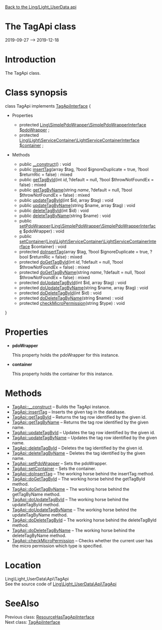 [Back to the Ling/Light_UserData api](https://github.com/lingtalfi/Light_UserData/blob/master/doc/api/Ling/Light_UserData.md)



The TagApi class
================
2019-09-27 --> 2019-12-18






Introduction
============

The TagApi class.



Class synopsis
==============


class <span class="pl-k">TagApi</span> implements [TagApiInterface](https://github.com/lingtalfi/Light_UserData/blob/master/doc/api/Ling/Light_UserData/Api/TagApiInterface.md) {

- Properties
    - protected [Ling\SimplePdoWrapper\SimplePdoWrapperInterface](https://github.com/lingtalfi/SimplePdoWrapper/blob/master/doc/api/Ling/SimplePdoWrapper/SimplePdoWrapperInterface.md) [$pdoWrapper](#property-pdoWrapper) ;
    - protected [Ling\Light\ServiceContainer\LightServiceContainerInterface](https://github.com/lingtalfi/Light/blob/master/doc/api/Ling/Light/ServiceContainer/LightServiceContainerInterface.md) [$container](#property-container) ;

- Methods
    - public [__construct](https://github.com/lingtalfi/Light_UserData/blob/master/doc/api/Ling/Light_UserData/Api/TagApi/__construct.md)() : void
    - public [insertTag](https://github.com/lingtalfi/Light_UserData/blob/master/doc/api/Ling/Light_UserData/Api/TagApi/insertTag.md)(array $tag, ?bool $ignoreDuplicate = true, ?bool $returnRic = false) : mixed
    - public [getTagById](https://github.com/lingtalfi/Light_UserData/blob/master/doc/api/Ling/Light_UserData/Api/TagApi/getTagById.md)(int $id, ?$default = null, ?bool $throwNotFoundEx = false) : mixed
    - public [getTagByName](https://github.com/lingtalfi/Light_UserData/blob/master/doc/api/Ling/Light_UserData/Api/TagApi/getTagByName.md)(string $name, ?$default = null, ?bool $throwNotFoundEx = false) : mixed
    - public [updateTagById](https://github.com/lingtalfi/Light_UserData/blob/master/doc/api/Ling/Light_UserData/Api/TagApi/updateTagById.md)(int $id, array $tag) : void
    - public [updateTagByName](https://github.com/lingtalfi/Light_UserData/blob/master/doc/api/Ling/Light_UserData/Api/TagApi/updateTagByName.md)(string $name, array $tag) : void
    - public [deleteTagById](https://github.com/lingtalfi/Light_UserData/blob/master/doc/api/Ling/Light_UserData/Api/TagApi/deleteTagById.md)(int $id) : void
    - public [deleteTagByName](https://github.com/lingtalfi/Light_UserData/blob/master/doc/api/Ling/Light_UserData/Api/TagApi/deleteTagByName.md)(string $name) : void
    - public [setPdoWrapper](https://github.com/lingtalfi/Light_UserData/blob/master/doc/api/Ling/Light_UserData/Api/TagApi/setPdoWrapper.md)([Ling\SimplePdoWrapper\SimplePdoWrapperInterface](https://github.com/lingtalfi/SimplePdoWrapper/blob/master/doc/api/Ling/SimplePdoWrapper/SimplePdoWrapperInterface.md) $pdoWrapper) : void
    - public [setContainer](https://github.com/lingtalfi/Light_UserData/blob/master/doc/api/Ling/Light_UserData/Api/TagApi/setContainer.md)([Ling\Light\ServiceContainer\LightServiceContainerInterface](https://github.com/lingtalfi/Light/blob/master/doc/api/Ling/Light/ServiceContainer/LightServiceContainerInterface.md) $container) : void
    - protected [doInsertTag](https://github.com/lingtalfi/Light_UserData/blob/master/doc/api/Ling/Light_UserData/Api/TagApi/doInsertTag.md)(array $tag, ?bool $ignoreDuplicate = true, ?bool $returnRic = false) : mixed
    - protected [doGetTagById](https://github.com/lingtalfi/Light_UserData/blob/master/doc/api/Ling/Light_UserData/Api/TagApi/doGetTagById.md)(int $id, ?$default = null, ?bool $throwNotFoundEx = false) : mixed
    - protected [doGetTagByName](https://github.com/lingtalfi/Light_UserData/blob/master/doc/api/Ling/Light_UserData/Api/TagApi/doGetTagByName.md)(string $name, ?$default = null, ?bool $throwNotFoundEx = false) : mixed
    - protected [doUpdateTagById](https://github.com/lingtalfi/Light_UserData/blob/master/doc/api/Ling/Light_UserData/Api/TagApi/doUpdateTagById.md)(int $id, array $tag) : void
    - protected [doUpdateTagByName](https://github.com/lingtalfi/Light_UserData/blob/master/doc/api/Ling/Light_UserData/Api/TagApi/doUpdateTagByName.md)(string $name, array $tag) : void
    - protected [doDeleteTagById](https://github.com/lingtalfi/Light_UserData/blob/master/doc/api/Ling/Light_UserData/Api/TagApi/doDeleteTagById.md)(int $id) : void
    - protected [doDeleteTagByName](https://github.com/lingtalfi/Light_UserData/blob/master/doc/api/Ling/Light_UserData/Api/TagApi/doDeleteTagByName.md)(string $name) : void
    - protected [checkMicroPermission](https://github.com/lingtalfi/Light_UserData/blob/master/doc/api/Ling/Light_UserData/Api/TagApi/checkMicroPermission.md)(string $type) : void

}




Properties
=============

- <span id="property-pdoWrapper"><b>pdoWrapper</b></span>

    This property holds the pdoWrapper for this instance.
    
    

- <span id="property-container"><b>container</b></span>

    This property holds the container for this instance.
    
    



Methods
==============

- [TagApi::__construct](https://github.com/lingtalfi/Light_UserData/blob/master/doc/api/Ling/Light_UserData/Api/TagApi/__construct.md) &ndash; Builds the TagApi instance.
- [TagApi::insertTag](https://github.com/lingtalfi/Light_UserData/blob/master/doc/api/Ling/Light_UserData/Api/TagApi/insertTag.md) &ndash; Inserts the given tag in the database.
- [TagApi::getTagById](https://github.com/lingtalfi/Light_UserData/blob/master/doc/api/Ling/Light_UserData/Api/TagApi/getTagById.md) &ndash; Returns the tag row identified by the given id.
- [TagApi::getTagByName](https://github.com/lingtalfi/Light_UserData/blob/master/doc/api/Ling/Light_UserData/Api/TagApi/getTagByName.md) &ndash; Returns the tag row identified by the given name.
- [TagApi::updateTagById](https://github.com/lingtalfi/Light_UserData/blob/master/doc/api/Ling/Light_UserData/Api/TagApi/updateTagById.md) &ndash; Updates the tag row identified by the given id.
- [TagApi::updateTagByName](https://github.com/lingtalfi/Light_UserData/blob/master/doc/api/Ling/Light_UserData/Api/TagApi/updateTagByName.md) &ndash; Updates the tag row identified by the given name.
- [TagApi::deleteTagById](https://github.com/lingtalfi/Light_UserData/blob/master/doc/api/Ling/Light_UserData/Api/TagApi/deleteTagById.md) &ndash; Deletes the tag identified by the given id.
- [TagApi::deleteTagByName](https://github.com/lingtalfi/Light_UserData/blob/master/doc/api/Ling/Light_UserData/Api/TagApi/deleteTagByName.md) &ndash; Deletes the tag identified by the given name.
- [TagApi::setPdoWrapper](https://github.com/lingtalfi/Light_UserData/blob/master/doc/api/Ling/Light_UserData/Api/TagApi/setPdoWrapper.md) &ndash; Sets the pdoWrapper.
- [TagApi::setContainer](https://github.com/lingtalfi/Light_UserData/blob/master/doc/api/Ling/Light_UserData/Api/TagApi/setContainer.md) &ndash; Sets the container.
- [TagApi::doInsertTag](https://github.com/lingtalfi/Light_UserData/blob/master/doc/api/Ling/Light_UserData/Api/TagApi/doInsertTag.md) &ndash; The working horse behind the insertTag method.
- [TagApi::doGetTagById](https://github.com/lingtalfi/Light_UserData/blob/master/doc/api/Ling/Light_UserData/Api/TagApi/doGetTagById.md) &ndash; The working horse behind the getTagById method.
- [TagApi::doGetTagByName](https://github.com/lingtalfi/Light_UserData/blob/master/doc/api/Ling/Light_UserData/Api/TagApi/doGetTagByName.md) &ndash; The working horse behind the getTagByName method.
- [TagApi::doUpdateTagById](https://github.com/lingtalfi/Light_UserData/blob/master/doc/api/Ling/Light_UserData/Api/TagApi/doUpdateTagById.md) &ndash; The working horse behind the updateTagById method.
- [TagApi::doUpdateTagByName](https://github.com/lingtalfi/Light_UserData/blob/master/doc/api/Ling/Light_UserData/Api/TagApi/doUpdateTagByName.md) &ndash; The working horse behind the updateTagByName method.
- [TagApi::doDeleteTagById](https://github.com/lingtalfi/Light_UserData/blob/master/doc/api/Ling/Light_UserData/Api/TagApi/doDeleteTagById.md) &ndash; The working horse behind the deleteTagById method.
- [TagApi::doDeleteTagByName](https://github.com/lingtalfi/Light_UserData/blob/master/doc/api/Ling/Light_UserData/Api/TagApi/doDeleteTagByName.md) &ndash; The working horse behind the deleteTagByName method.
- [TagApi::checkMicroPermission](https://github.com/lingtalfi/Light_UserData/blob/master/doc/api/Ling/Light_UserData/Api/TagApi/checkMicroPermission.md) &ndash; Checks whether the current user has the micro permission which type is specified.





Location
=============
Ling\Light_UserData\Api\TagApi<br>
See the source code of [Ling\Light_UserData\Api\TagApi](https://github.com/lingtalfi/Light_UserData/blob/master/Api/TagApi.php)



SeeAlso
==============
Previous class: [ResourceHasTagApiInterface](https://github.com/lingtalfi/Light_UserData/blob/master/doc/api/Ling/Light_UserData/Api/ResourceHasTagApiInterface.md)<br>Next class: [TagApiInterface](https://github.com/lingtalfi/Light_UserData/blob/master/doc/api/Ling/Light_UserData/Api/TagApiInterface.md)<br>
